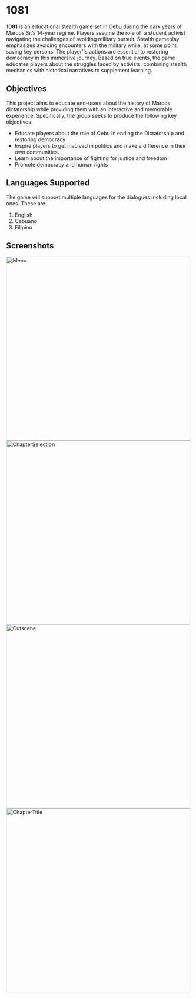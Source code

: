 # 1081

**1081** is an educational stealth game set in Cebu during the dark years of Marcos Sr.’s 14-year regime. Players assume the role of  a student activist navigating the challenges of avoiding military pursuit. Stealth gameplay emphasizes avoiding encounters with the military while, at some point, saving key persons. The player’'s actions are essential to restoring democracy in this immersive journey. Based on true events, the game educates players about the struggles faced by activists, combining stealth mechanics with historical narratives to supplement learning.

## Objectives

This project aims to educate end-users about the history of Marcos dictatorship while providing them with an interactive and memorable experience. Specifically, the group seeks to produce the following key objectives:

- Educate players about the role of Cebu in ending the Dictatorship and restoring democracy
- Inspire players to get involved in politics and make a difference in their own communities.
- Learn about the importance of fighting for justice and freedom
- Promote democracy and human rights

## **Languages Supported**

The game will support multiple languages for the dialogues including local ones. These are:

1. English
2. Cebuano
3. Filipino

## **Screenshots**
<img width="500" alt="Menu" src="https://github.com/liaminaki/1081/assets/87406026/521e8c50-589d-443e-953b-01bc478f623a">
<img width="500" alt="ChapterSelection" src="https://github.com/liaminaki/1081/assets/87406026/eabb16cb-a2df-432a-bf16-e8c9746ccec0">
<img width="500" alt="Cutscene" src="https://github.com/liaminaki/1081/assets/87406026/4f6fdc9a-f738-48cb-a1b7-a564d2230d68">
<img width="500" alt="ChapterTitle" src="https://github.com/liaminaki/1081/assets/87406026/b8dd1de5-872d-4c92-91d3-b0c0488cfec0">

